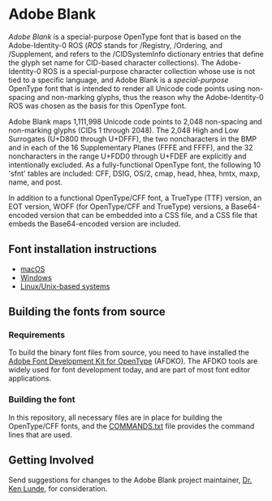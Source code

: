 # Adobe Blank

*Adobe Blank* is a special-purpose OpenType font that is based on the Adobe-Identity-0 ROS (*ROS* stands for /Registry, /Ordering, and /Supplement, and refers to the /CIDSystemInfo dictionary entries that define the glyph set name for CID-based character collections). The Adobe-Identity-0 ROS is a special-purpose character collection whose use is not tied to a specific language, and Adobe Blank is a *special-purpose* OpenType font that is intended to render all Unicode code points using non-spacing and non-marking glyphs, thus the reason why the Adobe-Identity-0 ROS was chosen as the basis for this OpenType font.

Adobe Blank maps 1,111,998 Unicode code points to 2,048 non-spacing and non-marking glyphs (CIDs 1 through 2048). The 2,048 High and Low Surrogates (U+D800 through U+DFFF), the two noncharacters in the BMP and in each of the 16 Supplementary Planes (FFFE and FFFF), and the 32 noncharacters in the range U+FDD0 through U+FDEF are explicitly and intentionally excluded. As a fully-functional OpenType font, the following 10 'sfnt' tables are included: CFF, DSIG, OS/2, cmap, head, hhea, hmtx, maxp, name, and post.

In addition to a functional OpenType/CFF font, a TrueType (TTF) version, an EOT version, WOFF (for OpenType/CFF and TrueType) versions, a Base64-encoded version that can be embedded into a CSS file, and a CSS file that embeds the Base64-encoded version are included.

## Font installation instructions

* [macOS](https://support.apple.com/en-us/HT201749)
* [Windows](https://www.microsoft.com/en-us/Typography/TrueTypeInstall.aspx)
* [Linux/Unix-based systems](https://github.com/adobe-fonts/source-code-pro/issues/17#issuecomment-8967116)

## Building the fonts from source

### Requirements

To build the binary font files from source, you need to have installed the [Adobe Font Development Kit for OpenType](http://www.adobe.com/devnet/opentype/afdko.html) (AFDKO). The AFDKO tools are widely used for font development today, and are part of most font editor applications.

### Building the font

In this repository, all necessary files are in place for building the OpenType/CFF fonts, and the [COMMANDS.txt](COMMANDS.txt) file provides the command lines that are used.

## Getting Involved

Send suggestions for changes to the Adobe Blank project maintainer, [Dr. Ken Lunde](mailto:lunde@adobe.com?subject=[GitHub]%20Adobe%20Blank), for consideration.
